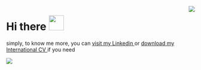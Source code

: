 
<img align="right" src="https://github-readme-streak-stats.herokuapp.com?user=albasyir&theme=vue&hide_border=true"></img>

# Hi there <img width='40' src="https://raw.githubusercontent.com/MartinHeinz/MartinHeinz/master/wave.gif">

<p>
  simply, to know me more, you can
  <a href='https://www.linkedin.com/in/albasyir/' target='_blank'>
    visit my Linkedin
  </a>
  or
  <a href='https://s3-ap-southeast-1.amazonaws.com/glints-dashboard/resume/46af71faae9c41cfea79c9a108708ee8.pdf' target='_blank'>
    download my International CV
  </a>
  if you need
</p>

![](https://visitor-badge.glitch.me/badge?page_id=albasyir.albasyir)
